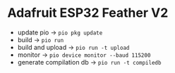# Adafruit ESP32 Feather V2

- update pio -> `pio pkg update`
- build -> `pio run`
- build and upload -> `pio run -t upload`
- monitor -> `pio device monitor --baud 115200`
- generate compilation db -> `pio run -t compiledb`
